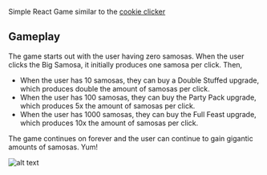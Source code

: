 Simple React Game similar to the [cookie clicker](https://orteil.dashnet.org/cookieclicker)

Gameplay
---
The game starts out with the user having zero samosas. When the user clicks the Big Samosa, it initially produces one samosa per click. Then,

* When the user has 10 samosas, they can buy a Double Stuffed upgrade, which produces double the amount of samosas per click.
* When the user has 100 samosas, they can buy the Party Pack upgrade, which produces 5x the amount of samosas per click.
* When the user has 1000 samosas, they can buy the Full Feast upgrade, which produces 10x the amount of samosas per click.

The game continues on forever and the user can continue to gain gigantic amounts of samosas. Yum!


![alt text](codepathUnit2.gif)